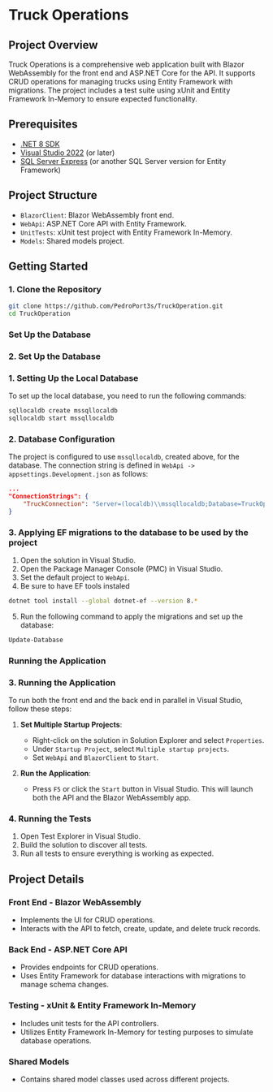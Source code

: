 # Truck Operations

## Project Overview

Truck Operations is a comprehensive web application built with Blazor WebAssembly for the front end and ASP.NET Core for the API. It supports CRUD operations for managing trucks using Entity Framework with migrations. The project includes a test suite using xUnit and Entity Framework In-Memory to ensure expected functionality.

## Prerequisites

- [.NET 8 SDK](https://dotnet.microsoft.com/download/dotnet/8.0)
- [Visual Studio 2022](https://visualstudio.microsoft.com/) (or later)
- [SQL Server Express](https://www.microsoft.com/en-us/sql-server/sql-server-downloads) (or another SQL Server version for Entity Framework)


## Project Structure

- `BlazorClient`: Blazor WebAssembly front end.
- `WebApi`: ASP.NET Core API with Entity Framework.
- `UnitTests`: xUnit test project with Entity Framework In-Memory.
- `Models`: Shared models project.

## Getting Started

### 1. Clone the Repository

```bash
git clone https://github.com/PedroPort3s/TruckOperation.git
cd TruckOperation
```


### **Set Up the Database**

### 2. Set Up the Database

### 1. Setting Up the Local Database
To set up the local database, you need to run the following commands:

```bash
sqllocaldb create mssqllocaldb
sqllocaldb start mssqllocaldb
```

### 2. Database Configuration
The project is configured to use `mssqllocaldb`, created above, for the database. The connection string is defined in `WebApi -> appsettings.Development.json` as follows:

```json
...
"ConnectionStrings": {
    "TruckConnection": "Server=(localdb)\\mssqllocaldb;Database=TruckOperation;Trusted_Connection=True;"
}
```

### 3. Applying EF migrations to the database to be used by the project
1. Open the solution in Visual Studio.
2. Open the Package Manager Console (PMC) in Visual Studio.
3. Set the default project to `WebApi`.
4. Be sure to have EF tools instaled
```bash
dotnet tool install --global dotnet-ef --version 8.*
```
5. Run the following command to apply the migrations and set up the database:

```bash
Update-Database
```

### **Running the Application**


### 3. Running the Application

To run both the front end and the back end in parallel in Visual Studio, follow these steps:

1. **Set Multiple Startup Projects**:
    - Right-click on the solution in Solution Explorer and select `Properties`.
    - Under `Startup Project`, select `Multiple startup projects`.
    - Set `WebApi` and `BlazorClient` to `Start`.

2. **Run the Application**:
    - Press `F5` or click the `Start` button in Visual Studio. This will launch both the API and the Blazor WebAssembly app.

### 4. Running the Tests

1. Open Test Explorer in Visual Studio.
2. Build the solution to discover all tests.
3. Run all tests to ensure everything is working as expected.

## Project Details

### Front End - Blazor WebAssembly

- Implements the UI for CRUD operations.
- Interacts with the API to fetch, create, update, and delete truck records.

### Back End - ASP.NET Core API

- Provides endpoints for CRUD operations.
- Uses Entity Framework for database interactions with migrations to manage schema changes.

### Testing - xUnit & Entity Framework In-Memory

- Includes unit tests for the API controllers.
- Utilizes Entity Framework In-Memory for testing purposes to simulate database operations.

### Shared Models

- Contains shared model classes used across different projects.